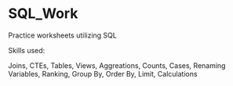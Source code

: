 # SQL_Work

Practice worksheets utilizing SQL

Skills used: 

Joins, CTEs, Tables, Views, Aggreations, Counts, Cases, Renaming Variables, Ranking, Group By, Order By, Limit, Calculations
